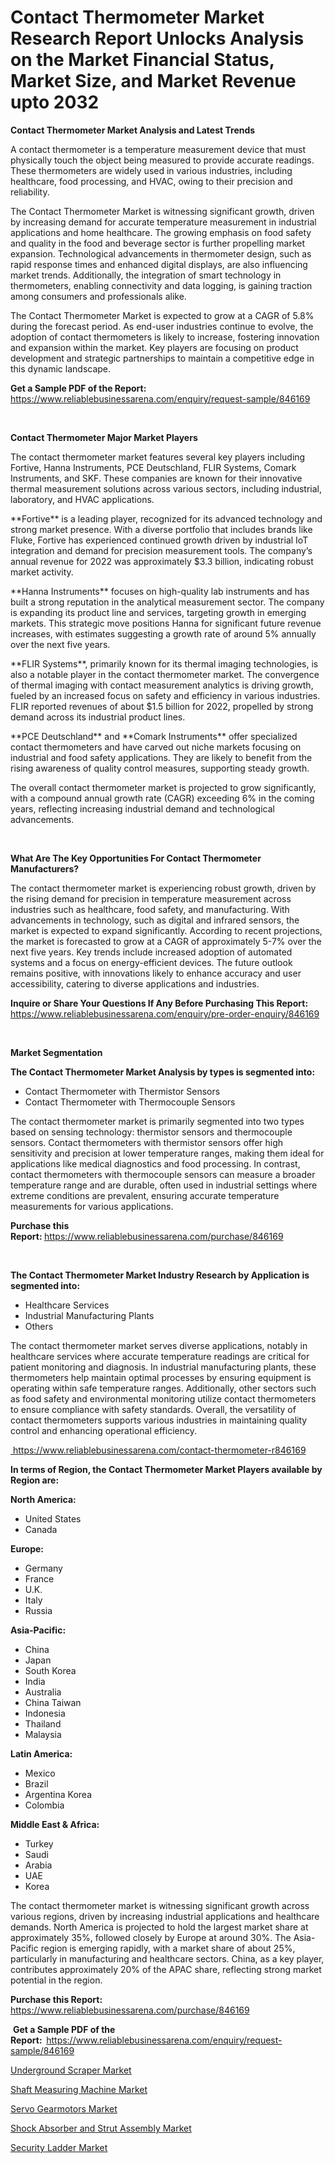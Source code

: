 <p><h1>Contact Thermometer Market Research Report Unlocks Analysis on the Market Financial Status, Market Size, and Market Revenue upto 2032</h1></p><p><strong>Contact Thermometer Market Analysis and Latest Trends</strong></p>
<p><p>A contact thermometer is a temperature measurement device that must physically touch the object being measured to provide accurate readings. These thermometers are widely used in various industries, including healthcare, food processing, and HVAC, owing to their precision and reliability. </p><p>The Contact Thermometer Market is witnessing significant growth, driven by increasing demand for accurate temperature measurement in industrial applications and home healthcare. The growing emphasis on food safety and quality in the food and beverage sector is further propelling market expansion. Technological advancements in thermometer design, such as rapid response times and enhanced digital displays, are also influencing market trends. Additionally, the integration of smart technology in thermometers, enabling connectivity and data logging, is gaining traction among consumers and professionals alike.</p><p>The Contact Thermometer Market is expected to grow at a CAGR of 5.8% during the forecast period. As end-user industries continue to evolve, the adoption of contact thermometers is likely to increase, fostering innovation and expansion within the market. Key players are focusing on product development and strategic partnerships to maintain a competitive edge in this dynamic landscape.</p></p>
<p><strong>Get a Sample PDF of the Report:&nbsp;</strong> <a href="https://www.reliablebusinessarena.com/enquiry/request-sample/846169?utm_campaign=3534&utm_medium=2&utm_source=Github&utm_content=ia&utm_term=10042025&utm_id=contact-thermometer">https://www.reliablebusinessarena.com/enquiry/request-sample/846169</a></p>
<p>&nbsp;</p>
<p><strong>Contact Thermometer Major Market Players</strong></p>
<p><p>The contact thermometer market features several key players including Fortive, Hanna Instruments, PCE Deutschland, FLIR Systems, Comark Instruments, and SKF. These companies are known for their innovative thermal measurement solutions across various sectors, including industrial, laboratory, and HVAC applications.</p><p>**Fortive** is a leading player, recognized for its advanced technology and strong market presence. With a diverse portfolio that includes brands like Fluke, Fortive has experienced continued growth driven by industrial IoT integration and demand for precision measurement tools. The company’s annual revenue for 2022 was approximately $3.3 billion, indicating robust market activity.</p><p>**Hanna Instruments** focuses on high-quality lab instruments and has built a strong reputation in the analytical measurement sector. The company is expanding its product line and services, targeting growth in emerging markets. This strategic move positions Hanna for significant future revenue increases, with estimates suggesting a growth rate of around 5% annually over the next five years.</p><p>**FLIR Systems**, primarily known for its thermal imaging technologies, is also a notable player in the contact thermometer market. The convergence of thermal imaging with contact measurement analytics is driving growth, fueled by an increased focus on safety and efficiency in various industries. FLIR reported revenues of about $1.5 billion for 2022, propelled by strong demand across its industrial product lines.</p><p>**PCE Deutschland** and **Comark Instruments** offer specialized contact thermometers and have carved out niche markets focusing on industrial and food safety applications. They are likely to benefit from the rising awareness of quality control measures, supporting steady growth.</p><p>The overall contact thermometer market is projected to grow significantly, with a compound annual growth rate (CAGR) exceeding 6% in the coming years, reflecting increasing industrial demand and technological advancements.</p></p>
<p>&nbsp;</p>
<p><strong>What Are The Key Opportunities For Contact Thermometer Manufacturers?</strong></p>
<p><p>The contact thermometer market is experiencing robust growth, driven by the rising demand for precision in temperature measurement across industries such as healthcare, food safety, and manufacturing. With advancements in technology, such as digital and infrared sensors, the market is expected to expand significantly. According to recent projections, the market is forecasted to grow at a CAGR of approximately 5-7% over the next five years. Key trends include increased adoption of automated systems and a focus on energy-efficient devices. The future outlook remains positive, with innovations likely to enhance accuracy and user accessibility, catering to diverse applications and industries.</p></p>
<p><strong>Inquire or Share Your Questions If Any Before Purchasing This Report:</strong> <a href="https://www.reliablebusinessarena.com/enquiry/pre-order-enquiry/846169?utm_campaign=3534&utm_medium=2&utm_source=Github&utm_content=ia&utm_term=10042025&utm_id=contact-thermometer">https://www.reliablebusinessarena.com/enquiry/pre-order-enquiry/846169</a></p>
<p>&nbsp;</p>
<p><strong>Market Segmentation</strong></p>
<p><strong>The Contact Thermometer Market Analysis by types is segmented into:</strong></p>
<p><ul><li>Contact Thermometer with Thermistor Sensors</li><li>Contact Thermometer with Thermocouple Sensors</li></ul></p>
<p><p>The contact thermometer market is primarily segmented into two types based on sensing technology: thermistor sensors and thermocouple sensors. Contact thermometers with thermistor sensors offer high sensitivity and precision at lower temperature ranges, making them ideal for applications like medical diagnostics and food processing. In contrast, contact thermometers with thermocouple sensors can measure a broader temperature range and are durable, often used in industrial settings where extreme conditions are prevalent, ensuring accurate temperature measurements for various applications.</p></p>
<p><strong>Purchase this Report:&nbsp;</strong><a href="https://www.reliablebusinessarena.com/purchase/846169?utm_campaign=3534&utm_medium=2&utm_source=Github&utm_content=ia&utm_term=10042025&utm_id=contact-thermometer">https://www.reliablebusinessarena.com/purchase/846169</a></p>
<p>&nbsp;</p>
<p><strong>The Contact Thermometer Market Industry Research by Application is segmented into:</strong></p>
<p><ul><li>Healthcare Services</li><li>Industrial Manufacturing Plants</li><li>Others</li></ul></p>
<p><p>The contact thermometer market serves diverse applications, notably in healthcare services where accurate temperature readings are critical for patient monitoring and diagnosis. In industrial manufacturing plants, these thermometers help maintain optimal processes by ensuring equipment is operating within safe temperature ranges. Additionally, other sectors such as food safety and environmental monitoring utilize contact thermometers to ensure compliance with safety standards. Overall, the versatility of contact thermometers supports various industries in maintaining quality control and enhancing operational efficiency.</p></p>
<p><a href="https://www.reliablebusinessarena.com/contact-thermometer-r846169?utm_campaign=3534&utm_medium=2&utm_source=Github&utm_content=ia&utm_term=10042025&utm_id=contact-thermometer">&nbsp;https://www.reliablebusinessarena.com/contact-thermometer-r846169</a></p>
<p><strong>In terms of Region, the Contact Thermometer Market Players available by Region are:</strong></p>
<p>
    <p> <strong> North America: </strong>
        <ul>
            <li>United States</li>
            <li>Canada</li>
        </ul>
        </p> 
    <p> <strong> Europe: </strong>
        <ul>
            <li>Germany</li>
            <li>France</li>
            <li>U.K.</li>
            <li>Italy</li>
            <li>Russia</li>
        </ul>
        </p> 
    <p> <strong> Asia-Pacific: </strong>
        <ul>
            <li>China</li>
            <li>Japan</li>
            <li>South Korea</li>
            <li>India</li>
            <li>Australia</li>
            <li>China Taiwan</li>
            <li>Indonesia</li>
            <li>Thailand</li>
            <li>Malaysia</li>
        </ul>
        </p> 
    <p> <strong> Latin America: </strong>
        <ul>
            <li>Mexico</li>
            <li>Brazil</li>
            <li>Argentina Korea</li>
            <li>Colombia</li>
        </ul>
        </p> 
    <p> <strong> Middle East & Africa: </strong>
        <ul>
            <li>Turkey</li>
            <li>Saudi</li>
            <li>Arabia</li>
            <li>UAE</li>
            <li>Korea</li>
        </ul>
    </p>
    </p>
<p><p>The contact thermometer market is witnessing significant growth across various regions, driven by increasing industrial applications and healthcare demands. North America is projected to hold the largest market share at approximately 35%, followed closely by Europe at around 30%. The Asia-Pacific region is emerging rapidly, with a market share of about 25%, particularly in manufacturing and healthcare sectors. China, as a key player, contributes approximately 20% of the APAC share, reflecting strong market potential in the region.</p></p>
<p><strong>Purchase this Report: </strong><a href="https://www.reliablebusinessarena.com/purchase/846169?utm_campaign=3534&utm_medium=2&utm_source=Github&utm_content=ia&utm_term=10042025&utm_id=contact-thermometer">https://www.reliablebusinessarena.com/purchase/846169</a></p>
<p>&nbsp;<strong>Get a Sample PDF of the Report:&nbsp;&nbsp;</strong><a href="https://www.reliablebusinessarena.com/enquiry/request-sample/846169?utm_campaign=3534&utm_medium=2&utm_source=Github&utm_content=ia&utm_term=10042025&utm_id=contact-thermometer">https://www.reliablebusinessarena.com/enquiry/request-sample/846169</a></p>
<p><strong></strong></p>
<p><p><a href="https://github.com/countpapajwp/Market-Research-Report-List-1/blob/main/underground-scraper-market.md?utm_campaign=3534&utm_medium=2&utm_source=Github&utm_content=ia&utm_term=10042025&utm_id=contact-thermometer">Underground Scraper Market</a></p><p><a href="https://github.com/YashRP12/Market-Research-Report-List-7/blob/main/shaft-measuring-machine-market.md?utm_campaign=3534&utm_medium=2&utm_source=Github&utm_content=ia&utm_term=10042025&utm_id=contact-thermometer">Shaft Measuring Machine Market</a></p><p><a href="https://github.com/fallalenoswG/Market-Research-Report-List-1/blob/main/servo-gearmotors-market.md?utm_campaign=3534&utm_medium=2&utm_source=Github&utm_content=ia&utm_term=10042025&utm_id=contact-thermometer">Servo Gearmotors Market</a></p><p><a href="https://github.com/JosephineMcguire65/Market-Research-Report-List-2/blob/main/shock-absorber-and-strut-assembly-market.md?utm_campaign=3534&utm_medium=2&utm_source=Github&utm_content=ia&utm_term=10042025&utm_id=contact-thermometer">Shock Absorber and Strut Assembly Market</a></p><p><a href="https://github.com/gfellcincot4/Market-Research-Report-List-1/blob/main/security-ladder-market.md?utm_campaign=3534&utm_medium=2&utm_source=Github&utm_content=ia&utm_term=10042025&utm_id=contact-thermometer">Security Ladder Market</a></p></p>
